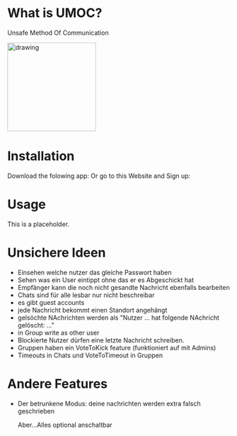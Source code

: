 # What is UMOC?
Unsafe Method Of Communication 

<img src="https://github.com/user-attachments/assets/179e07e9-b33d-42fe-9a69-5f01fa629821" alt="drawing" width="200"/>

# Installation
Download the folowing app:
Or go to this Website and Sign up: 

# Usage
This is a placeholder.


# Unsichere Ideen

- Einsehen welche nutzer das gleiche Passwort haben
- Sehen was ein User eintippt ohne das er es Abgeschickt hat
- Empfänger kann die noch nicht gesandte Nachricht ebenfalls bearbeiten
- Chats sind für alle lesbar nur nicht beschreibar
- es gibt guest accounts
- jede Nachricht bekommt einen Standort angehängt
- gelsöchte NAchrichten werden als "Nutzer ... hat folgende NAchricht gelöscht: ..."
- in Group write as other user
- Blockierte Nutzer dürfen eine letzte Nachricht schreiben.
- Gruppen haben ein VoteToKick feature (funktioniert auf mit Admins)
- Timeouts in Chats und VoteToTimeout in Gruppen

# Andere Features

- Der betrunkene Modus: deine nachrichten werden extra falsch geschrieben

  Aber...Alles optional anschaltbar
